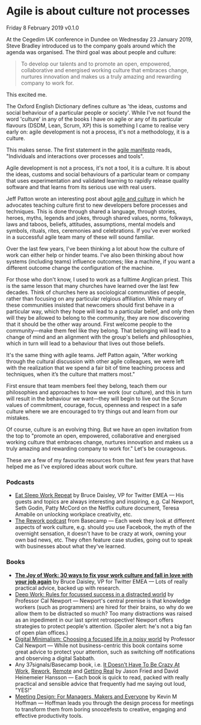 # Agile is about culture not processes

Friday 8 February 2019
v0.1.0

At the Cegedim UK conference in Dundee on Wednesday 23 January 2019, Steve Bradley introduced us to the company goals around which the agenda was organised. The third goal was about people and culture:

> To develop our talents and to promote an open, empowered, collaborative and energised working culture that embraces change, nurtures innovation and makes us a truly amazing and rewarding company to work for.

This excited me.

The Oxford English Dictionary defines culture as 'the ideas, customs and social behaviour of a particular people or society'. While I've not found the word 'culture' in any of the books I have on agile or any of its particular flavours (DSDM, Lean, Scrum, XP) this is something I came to realise very early on: agile development is not a process, it's not a methodology, it is a culture.

This makes sense. The first statement in the [agile manifesto](https://agilemanifesto.org/) reads, "Individuals and interactions over processes and tools". 

Agile development is not a process, it's not a tool, it is a culture. It is about the ideas, customs and social behaviours of a particular team or company that uses experimentation and validated learning to rapidly release quality software and that learns from its serious use with real users.

Jeff Patton wrote an interesting post about [agile and culture](https://www.jpattonassociates.com/agile-is-culture-not-process/) in which he advocates teaching culture first to new developers before processes and techniques. This is done through shared a language, through stories, heroes, myths, legends and jokes, through shared values, norms, folkways, laws and taboos, beliefs, attitudes, assumptions, mental models and symbols, rituals, rites, ceremonies and celebrations. If you've ever worked in a successful agile team many of these will sound familiar.

Over the last few years, I've been thinking a lot about how the culture of work can either help or hinder teams. I've also been thinking about how systems (including teams) influence outcomes; like a machine, if you want a different outcome change the configuration of the machine.

For those who don't know, I used to work as a fulltime Anglican priest. This is the same lesson that many churches have learned over the last few decades. Think of churches here as sociological communities of people, rather than focusing on any particular relgious affiliation. While many of these communities insisted that newcomers should first behave in a particular way, which they hope will lead to a particular belief, and only then will they be allowed to belong to the community, they are now discovering that it should be the other way around. First welcome people to the community—make them feel like they belong. That belonging will lead to a change of mind and an alignment with the group's beliefs and philosophies, which in turn will lead to a behaviour that lives out those beliefs.

It's the same thing with agile teams. Jeff Patton again, "After working through the cultural discussion with other agile colleagues, we were left with the realization that we spend a fair bit of time teaching process and techniques, when it’s the culture that matters most."

First ensure that team members feel they belong, teach them our philosophies and approaches to how we work (our culture), and this in turn will result in the behaviour we want—they will begin to live out the Scrum values of commitment, courage, focus, openness and respect in a safe culture where we are encouraged to try things out and learn from our mistakes.

Of course, culture is an evolving thing. But we have an open invitation from the top to "promote an open, empowered, collaborative and energised working culture that embraces change, nurtures innovation and makes us a truly amazing and rewarding company to work for." Let's be courageous.

These are a few of my favourite resources from the last few years that have helped me as I've explored ideas about work culture.


### Podcasts

* [Eat Sleep Work Repeat](https://eatsleepworkrepeat.fm) by Bruce Daisley, VP for Twitter EMEA — His guests and topics are always interesting and inspiring, e.g. Cal Newport, Seth Godin, Patty McCord on the Netflix culture document, Teresa Amabile on unlocking workplace creativity, etc.
* [The Rework podcast](https://rework.fm/) from Basecamp — Each week they look at different aspects of work culture, e.g. should you use Facebook, the myth of the overnight sensation, it doesn't have to be crazy at work, owning your own bad news, etc. They often feature case studies, going out to speak with businesses about what they've learned.


### Books

* [**The Joy of Work: 30 ways to fix your work culture and fall in love with your job again**](https://eatsleepworkrepeat.fm/book/) by Bruce Daisley, VP for Twitter EMEA — Lots of really practical advice, backed up with research.
* [Deep Work: Rules for focussed success in a distracted world](http://calnewport.com/books/deep-work/) by Professor Cal Newport — Newport's central premise is that knowledge workers (such as programmers) are hired for their brains, so why do we allow them to be distracted so much? Too many distractions was raised as an inpediment in our last sprint retrospective! Newport offers strategies to protect people's attention. (Spoiler alert: he's not a big fan of open plan offices.)
* [Digital Minimalism: Choosing a focused life in a noisy world](http://calnewport.com/books/digital-minimalism/) by Professor Cal Newport — While not business-centric this book contains some great advice to protect your attention, such as switching off notifications and observing a digital Sabbath.
* Any 37signals/Basecamp book, i.e. [It Doesn't Have To Be Crazy At Work](https://basecamp.com/books/calm), [Rework](https://basecamp.com/books/rework), [Remote](https://basecamp.com/books/remote) and [Getting Real](https://basecamp.com/books/getting-real) by Jason Fried and David Heinemeier Hansson — Each book is quick to read, packed with really practical and sensible advice that frequently had me saying out loud, "YES!"
* [Meeting Design: For Managers, Makers and Everyone](https://rosenfeldmedia.com/books/meeting-design/) by Kevin M Hoffman — Hoffman leads you through the design process for meetings to transform them from boring snoozefests to creative, engaging and effective productivity tools.